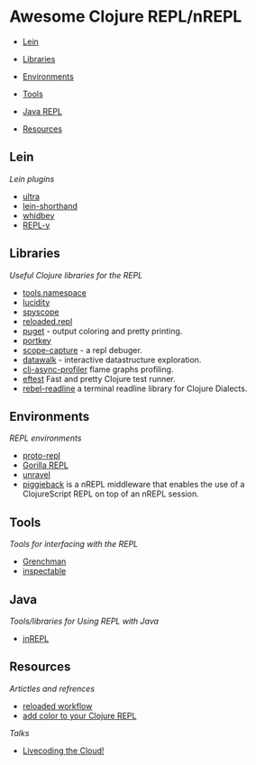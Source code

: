 # Awesome Clojure REPL/nREPL

- [Lein](#lein)
 
- [Libraries](#libraries)

- [Environments](#environments) 

- [Tools](#tools)

- [Java REPL](#java)

- [Resources](#resources)


## Lein 

*Lein plugins*

 * [ultra](https://github.com/venantius/ultra) 
 * [lein-shorthand](https://github.com/palletops/lein-shorthand)
 * [whidbey](https://github.com/greglook/whidbey)
 * [REPL-y](https://github.com/trptcolin/reply)

## Libraries

*Useful Clojure libraries for the REPL*

 * [tools.namespace](https://github.com/clojure/tools.namespace)
 * [lucidity](http://docs.caudate.me/lucidity/)
 * [spyscope](https://github.com/dgrnbrg/spyscope)
 * [reloaded.repl](https://github.com/weavejester/reloaded.repl)
 * [puget](https://github.com/greglook/puget) - output coloring and pretty printing.
 * [portkey](https://github.com/portkey-cloud/portkey) 
 * [scope-capture](https://github.com/vvvvalvalval/scope-capture) - a repl debuger.
 * [datawalk](https://github.com/eggsyntax/datawalk) - interactive datastructure exploration.
 * [clj-async-profiler](https://github.com/clojure-goes-fast/clj-async-profiler) flame graphs profiling.
 * [eftest](https://github.com/weavejester/eftest) Fast and pretty Clojure test runner.
 * [rebel-readline](https://github.com/bhauman/rebel-readline) a terminal readline library for Clojure Dialects.


 
## Environments

*REPL environments* 

 * [proto-repl](https://atom.io/packages/proto-repl)
 * [Gorilla REPL](http://gorilla-repl.org/)
 * [unravel](https://github.com/pesterhazy/unravel)
 * [piggieback](https://github.com/clojure-emacs/piggieback) is a nREPL middleware that enables the use of a ClojureScript REPL on top of an nREPL session.



## Tools

*Tools for interfacing with the REPL*

 * [Grenchman](https://github.com/technomancy/grenchman)
 * [inspectable](https://github.com/jpmonettas/inspectable)

## Java

*Tools/libraries for Using REPL with Java*

 * [jnREPL](https://github.com/AustinC/jnREPL)

## Resources

*Artictles and refrences*

 * [reloaded workflow](http://thinkrelevance.com/blog/2013/06/04/clojure-workflow-reloaded)
 * [add color to your Clojure REPL](http://jr0cket.co.uk/2013/08/add-colour-to-your-clojure-repl-with.html.html)

*Talks*

 * [Livecoding the Cloud!](https://www.youtube.com/watch?v=qJXqQATJNTk)
